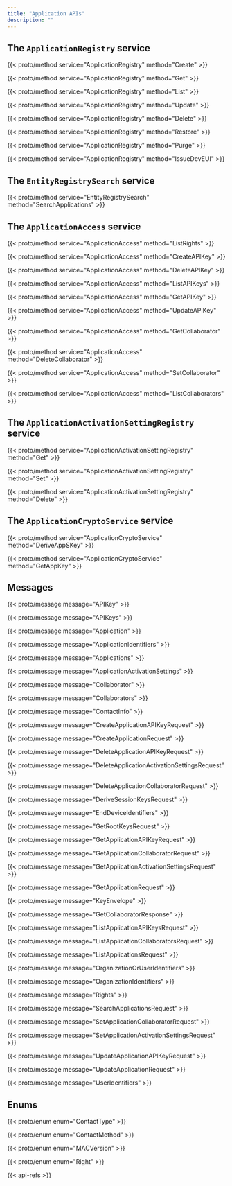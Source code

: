 ```yaml
---
title: "Application APIs"
description: ""
---
```


## The `ApplicationRegistry` service

{{< proto/method service="ApplicationRegistry" method="Create" >}}

{{< proto/method service="ApplicationRegistry" method="Get" >}}

{{< proto/method service="ApplicationRegistry" method="List" >}}

{{< proto/method service="ApplicationRegistry" method="Update" >}}

{{< proto/method service="ApplicationRegistry" method="Delete" >}}

{{< proto/method service="ApplicationRegistry" method="Restore" >}}

{{< proto/method service="ApplicationRegistry" method="Purge" >}}

{{< proto/method service="ApplicationRegistry" method="IssueDevEUI" >}}

## The `EntityRegistrySearch` service

{{< proto/method service="EntityRegistrySearch" method="SearchApplications" >}}

## The `ApplicationAccess` service

{{< proto/method service="ApplicationAccess" method="ListRights" >}}

{{< proto/method service="ApplicationAccess" method="CreateAPIKey" >}}

{{< proto/method service="ApplicationAccess" method="DeleteAPIKey" >}}

{{< proto/method service="ApplicationAccess" method="ListAPIKeys" >}}

{{< proto/method service="ApplicationAccess" method="GetAPIKey" >}}

{{< proto/method service="ApplicationAccess" method="UpdateAPIKey" >}}

{{< proto/method service="ApplicationAccess" method="GetCollaborator" >}}

{{< proto/method service="ApplicationAccess" method="DeleteCollaborator" >}}

{{< proto/method service="ApplicationAccess" method="SetCollaborator" >}}

{{< proto/method service="ApplicationAccess" method="ListCollaborators" >}}


## The `ApplicationActivationSettingRegistry` service

{{< proto/method service="ApplicationActivationSettingRegistry" method="Get" >}}

{{< proto/method service="ApplicationActivationSettingRegistry" method="Set" >}}

{{< proto/method service="ApplicationActivationSettingRegistry" method="Delete" >}}


## The `ApplicationCryptoService` service

{{< proto/method service="ApplicationCryptoService" method="DeriveAppSKey" >}}

{{< proto/method service="ApplicationCryptoService" method="GetAppKey" >}}

## Messages

{{< proto/message message="APIKey" >}}

{{< proto/message message="APIKeys" >}}

{{< proto/message message="Application" >}}

{{< proto/message message="ApplicationIdentifiers" >}}

{{< proto/message message="Applications" >}}

{{< proto/message message="ApplicationActivationSettings" >}}

{{< proto/message message="Collaborator" >}}

{{< proto/message message="Collaborators" >}}

{{< proto/message message="ContactInfo" >}}

{{< proto/message message="CreateApplicationAPIKeyRequest" >}}

{{< proto/message message="CreateApplicationRequest" >}}

{{< proto/message message="DeleteApplicationAPIKeyRequest" >}}

{{< proto/message message="DeleteApplicationActivationSettingsRequest" >}}

{{< proto/message message="DeleteApplicationCollaboratorRequest" >}}

{{< proto/message message="DeriveSessionKeysRequest" >}}

{{< proto/message message="EndDeviceIdentifiers" >}}

{{< proto/message message="GetRootKeysRequest" >}}

{{< proto/message message="GetApplicationAPIKeyRequest" >}}

{{< proto/message message="GetApplicationCollaboratorRequest" >}}

{{< proto/message message="GetApplicationActivationSettingsRequest" >}}

{{< proto/message message="GetApplicationRequest" >}}

{{< proto/message message="KeyEnvelope" >}}

{{< proto/message message="GetCollaboratorResponse" >}}

{{< proto/message message="ListApplicationAPIKeysRequest" >}}

{{< proto/message message="ListApplicationCollaboratorsRequest" >}}

{{< proto/message message="ListApplicationsRequest" >}}

{{< proto/message message="OrganizationOrUserIdentifiers" >}}

{{< proto/message message="OrganizationIdentifiers" >}}

{{< proto/message message="Rights" >}}

{{< proto/message message="SearchApplicationsRequest" >}}

{{< proto/message message="SetApplicationCollaboratorRequest" >}}

{{< proto/message message="SetApplicationActivationSettingsRequest" >}}

{{< proto/message message="UpdateApplicationAPIKeyRequest" >}}

{{< proto/message message="UpdateApplicationRequest" >}}

{{< proto/message message="UserIdentifiers" >}}

## Enums 

{{< proto/enum enum="ContactType" >}}

{{< proto/enum enum="ContactMethod" >}}

{{< proto/enum enum="MACVersion" >}}

{{< proto/enum enum="Right" >}}

{{< api-refs >}}
